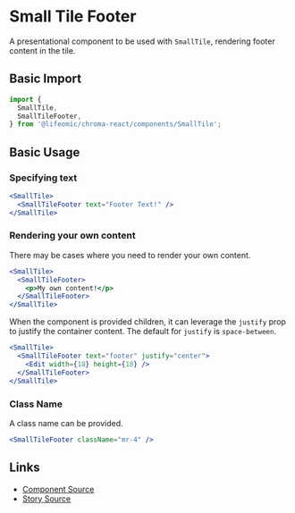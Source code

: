 # Small Tile Footer

A presentational component to be used with `SmallTile`, rendering footer content
in the tile.

<!-- STORY -->

## Basic Import

```js
import {
  SmallTile,
  SmallTileFooter,
} from '@lifeomic/chroma-react/components/SmallTile';
```

## Basic Usage

### Specifying text

```jsx
<SmallTile>
  <SmallTileFooter text="Footer Text!" />
</SmallTile>
```

### Rendering your own content

There may be cases where you need to render your own content.

```jsx
<SmallTile>
  <SmallTileFooter>
    <p>My own content!</p>
  </SmallTileFooter>
</SmallTile>
```

When the component is provided children, it can leverage the `justify` prop to
justify the container content. The default for `justify` is `space-between`.

```jsx
<SmallTile>
  <SmallTileFooter text="footer" justify="center">
    <Edit width={18} height={18} />
  </SmallTileFooter>
</SmallTile>
```

### Class Name

A class name can be provided.

```jsx
<SmallTileFooter className="mr-4" />
```

## Links

- [Component Source](https://github.com/lifeomic/chroma-react/blob/master/src/components/SmallTile/SmallTileFooter.tsx)
- [Story Source](https://github.com/lifeomic/chroma-react/blob/master/stories/components/SmallTile/SmallTile.stories.tsx)
